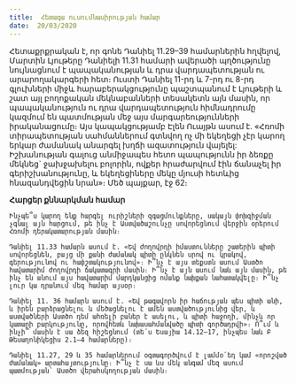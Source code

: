 ```yaml
---
title:  Հետագա ուսումնասիրության համար
date:  20/03/2020
---
```


Հետաքրքրական է, որ գոնե Դանիել 11.29–39 համարներին հղվելով, Մարտին Լյութերը Դանիելի 11.31 համարի ավերածի պղծությունը նույնացնում է պապականության և դրա վարդապետության ու արարողակարգերի հետ։ Ուստի Դանիել 11-րդ և 7-րդ ու 8-րդ գլուխների միջև հարաբերակցությունը պաշտպանում է Լյութերի և շատ այլ բողոքական մեկնաբանների տեսակետն այն մասին, որ պապականություն ու դրա վարդապետություն հիմնադրումը կազմում են պատմության մեջ այս մարգարեությունների իրականացումը։ Այս կապակցությամբ Էլեն Ուայթն ասում է. «Հռոմի տիրապետության սահմաններում գտնվող ոչ մի եկեղեցի չէր կարող երկար ժամանակ անարգել խղճի ազատություն վայելել: Իշխանության գալուց անմիջապես հետո պապությունն իր ձեռքը մեկնեց` ջախջախելու բոլորին, ովքեր հրաժարվում էին ճանաչել իր գերիշխանությունը, և եկեղեցիները մեկը մյուսի հետևից հնազանդվեցին նրան»։ Մեծ պայքար, էջ 62։

**Հարցեր քննարկման համար**

`Ինչպե՞ս կարող ենք հարգել ուրիշների զգացմունքները, սակայն փոխզիջման չգնալ այն հարցում, թե ինչ է Աստվածաշունչը սովորեցնում վերջին օրերում Հռոմի դերակատարության մասին։`

`Դանիել 11.33 համարն ասում է. «Եվ ժողովրդի իմաստունները շատերին պիտի սովորեցնեն, բայց մի քանի ժամանակ պիտի ընկնեն սրով ու կրակով, գերությունով ու հափշտակությունով»։ Ի՞նչ է այս տեքստն ասում Աստծո հավատարիմ ժողովրդի ճակատագրի մասին։ Ի՞նչ է այն ասում նաև այն մասին, թե ինչ են անում այս հավատարիմ մարդկանցից ոմանք նախքան նահատակվելը։ Ի՞նչ լուր կա դրանում մեզ համար այսօր։`

`Դանիել 11. 36 համարն ասում է. «Եվ թագավորն իր հաճության պես պիտի անի, և իրեն բարձրացնելու և մեծացնելու է ամեն աստվածությունից վեր, և աստվածների Աստծո դեմ ահռելի բաներ է ասելու, և պիտի հաջողի, մինչև որ կատարի բարկությունը, որովհետև նախասահմանվածը պիտի գործադրվի»։ Ո՞ւմ և ինչի՞ մասին է սա ձեզ հիշեցնում (տե՛ս Եսայիա 14.12–17, ինչպես նաև Բ Թեսաղոնիկեցիս 2.1–4 համարները)։`

`Դանիել 11.27, 29 և 35 համարներում օգտագործվում է լամմօ՛եդ կամ «որոշված ժամանակ» արտահայտությունը։ Ի՞նչ է սա ևս մեկ անգամ մեզ ասում պատմության՝ Աստծո վերահսկողության մասին։`